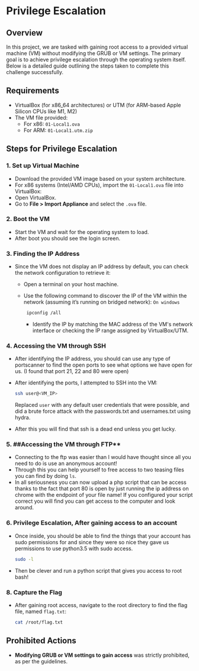 # Privilege Escalation

## Overview

In this project, we are tasked with gaining root access to a provided virtual machine (VM) without modifying the GRUB or VM settings. The primary goal is to achieve privilege escalation through the operating system itself. Below is a detailed guide outlining the steps taken to complete this challenge successfully.

## Requirements

- VirtualBox (for x86_64 architectures) or UTM (for ARM-based Apple Silicon CPUs like M1, M2)
- The VM file provided:
  - For x86: `01-Local1.ova`
  - For ARM: `01-Local1.utm.zip`

## Steps for Privilege Escalation

### 1. **Set up Virtual Machine**

- Download the provided VM image based on your system architecture.
- For x86 systems (Intel/AMD CPUs), import the `01-Local1.ova` file into VirtualBox:
- Open VirtualBox.
- Go to **File > Import Appliance** and select the `.ova` file.

### 2. **Boot the VM**

- Start the VM and wait for the operating system to load.
- After boot you should see the login screen.

### 3. **Finding the IP Address**

- Since the VM does not display an IP address by default, you can check the network configuration to retrieve it:
  - Open a terminal on your host machine.
  - Use the following command to discover the IP of the VM within the network (assuming it’s running on bridged network):
    `On windows`

       ```bash
        ipconfig /all
       ```

    - Identify the IP by matching the MAC address of the VM's network interface or checking the IP range assigned by VirtualBox/UTM.

### 4. **Accessing the VM through SSH**

- After identifying the IP address, you should can use any type of portscanner to find the open ports to see what options we have open for us.
  (I found that port 21, 22 and 80 were open)

- After identifying the ports, I attempted to SSH into the VM:

     ```bash
     ssh user@<VM_IP>
     ```

     Replaced `user` with any default user credentials that were possible, and did a brute force attack with the passwords.txt and usernames.txt using hydra.

- After this you will find that ssh is a dead end unless you get lucky.

### 5. ##Accessing the VM through FTP**

- Connecting to the ftp was easier than I would have thought since all you need to do is use an anonymous account!
- Through this you can help yourself to free access to two teasing files you can find by doing `ls`.
- In all seriousness you can now upload a php script that can be access thanks to the fact that port 80 is open by just running the ip address on chrome with the endpoint of your file name! If you configured your script correct you will find you can get access to the computer and look around.

### 6. **Privilege Escalation, After gaining access to an account**

- Once inside, you should be able to find the things that your account has sudo permissions for and since they were so nice they gave us permissions to use python3.5 with sudo access.

    ```bash
    sudo -l
    ```

- Then be clever and run a python script that gives you access to root bash!

### 8. **Capture the Flag**

- After gaining root access, navigate to the root directory to find the flag file, named `flag.txt`:

     ```bash
     cat /root/flag.txt
     ```

## Prohibited Actions

- **Modifying GRUB or VM settings to gain access**
was strictly prohibited, as per the guidelines.
